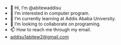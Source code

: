 - 👋 Hi, I’m @abitewaddisu
- 👀 I’m interested in computer program.
- 🌱 I’m currently learning at Addis Ababa University.
- 💞️ I’m looking to collaborate on programing.
- 📫 How to reach me through my email.
- addisu1abitew2@gmail.com

<!---
abitewaddisu/abitewaddisu is a ✨ special ✨ repository because its `README.md` (this file) appears on your GitHub profile.
You can click the Preview link to take a look at your changes.
--->
